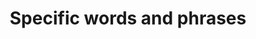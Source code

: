 ---
title: Specific words and phrases
permalink: /specific-words-and-phrases/
layout: redirect
redirect: /our-style/specific-words-and-phrases/
---